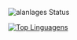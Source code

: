 

![alanlages Status](https://github-readme-stats.vercel.app/api?username=alanlages&show_icons=true)

[![Top Linguagens](https://github-readme-stats.vercel.app/api/top-langs/?username=alanlages&layout=compact)](https://github.com/alanlages/github-readme-stats)
